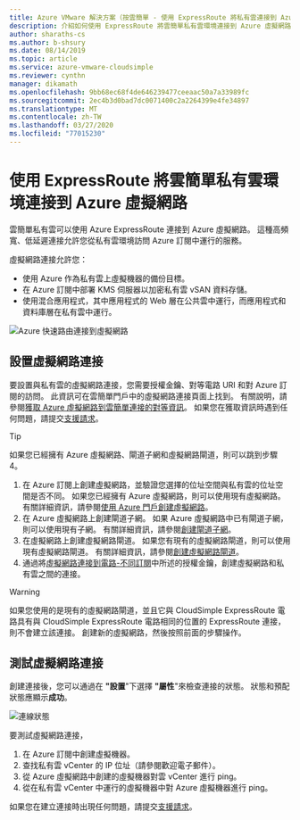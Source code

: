 ```yaml
---
title: Azure VMware 解決方案（按雲簡單 - 使用 ExpressRoute 將私有雲連接到 Azure 網路）
description: 介紹如何使用 ExpressRoute 將雲簡單私有雲環境連接到 Azure 虛擬網路
author: sharaths-cs
ms.author: b-shsury
ms.date: 08/14/2019
ms.topic: article
ms.service: azure-vmware-cloudsimple
ms.reviewer: cynthn
manager: dikamath
ms.openlocfilehash: 9bb68ec68f4de646239477ceeaac50a7a33989fc
ms.sourcegitcommit: 2ec4b3d0bad7dc0071400c2a2264399e4fe34897
ms.translationtype: MT
ms.contentlocale: zh-TW
ms.lasthandoff: 03/27/2020
ms.locfileid: "77015230"
---
```

# <a name="connect-your-cloudsimple-private-cloud-environment-to-the-azure-virtual-network-using-expressroute"></a>使用 ExpressRoute 將雲簡單私有雲環境連接到 Azure 虛擬網路

雲簡單私有雲可以使用 Azure ExpressRoute 連接到 Azure 虛擬網路。  這種高頻寬、低延遲連接允許您從私有雲環境訪問 Azure 訂閱中運行的服務。

虛擬網路連接允許您：

* 使用 Azure 作為私有雲上虛擬機器的備份目標。
* 在 Azure 訂閱中部署 KMS 伺服器以加密私有雲 vSAN 資料存儲。
* 使用混合應用程式，其中應用程式的 Web 層在公共雲中運行，而應用程式和資料庫層在私有雲中運行。

![Azure 快速路由連接到虛擬網路](media/cloudsimple-azure-network-connection.png)

## <a name="set-up-a-virtual-network-connection"></a>設置虛擬網路連接

要設置與私有雲的虛擬網路連接，您需要授權金鑰、對等電路 URI 和對 Azure 訂閱的訪問。 此資訊可在雲簡單門戶中的虛擬網路連接頁面上找到。 有關說明，請參閱[獲取 Azure 虛擬網路到雲簡單連接的對等資訊](virtual-network-connection.md)。 如果您在獲取資訊時遇到任何問題，請提交<a href="https://portal.azure.com/#blade/Microsoft_Azure_Support/HelpAndSupportBlade/newsupportrequest" target="_blank">支援請求</a>。

> [!TIP]
> 如果您已經擁有 Azure 虛擬網路、閘道子網和虛擬網路閘道，則可以跳到步驟 4。

1. 在 Azure 訂閱上創建虛擬網路，並驗證您選擇的位址空間與私有雲的位址空間是否不同。  如果您已經擁有 Azure 虛擬網路，則可以使用現有虛擬網路。  有關詳細資訊，請參閱[使用 Azure 門戶創建虛擬網路](../virtual-network/quick-create-portal.md)。
2. 在 Azure 虛擬網路上創建閘道子網。  如果 Azure 虛擬網路中已有閘道子網，則可以使用現有子網。 有關詳細資訊，請參閱[創建閘道子網](../expressroute/expressroute-howto-add-gateway-portal-resource-manager.md#create-the-gateway-subnet)。
3. 在虛擬網路上創建虛擬網路閘道。  如果您有現有的虛擬網路閘道，則可以使用現有虛擬網路閘道。 有關詳細資訊，請參閱[創建虛擬網路閘道](../expressroute/expressroute-howto-add-gateway-portal-resource-manager.md#create-the-virtual-network-gateway)。
4. 通過將[虛擬網路連接到電路-不同訂閱](../expressroute/expressroute-howto-linkvnet-portal-resource-manager.md#connect-a-vnet-to-a-circuit---different-subscription)中所述的授權金鑰，創建虛擬網路和私有雲之間的連接。

> [!WARNING]
> 如果您使用的是現有的虛擬網路閘道，並且它與 CloudSimple ExpressRoute 電路具有與 CloudSimple ExpressRoute 電路相同的位置的 ExpressRoute 連接，則不會建立該連接。  創建新的虛擬網路，然後按照前面的步驟操作。

## <a name="test-the-virtual-network-connection"></a>測試虛擬網路連接

創建連接後，您可以通過在 **"設置**"下選擇 **"屬性**"來檢查連接的狀態。  狀態和預配狀態應顯示**成功**。

![連線狀態](media/azure-expressroute-connection.png)

要測試虛擬網路連接，

1. 在 Azure 訂閱中創建虛擬機器。
2. 查找私有雲 vCenter 的 IP 位址（請參閱歡迎電子郵件）。
3. 從 Azure 虛擬網路中創建的虛擬機器對雲 vCenter 進行 ping。
4. 從在私有雲 vCenter 中運行的虛擬機器中對 Azure 虛擬機器進行 ping。

如果您在建立連接時出現任何問題，請提交<a href="https://portal.azure.com/#blade/Microsoft_Azure_Support/HelpAndSupportBlade/newsupportrequest" target="_blank">支援請求</a>。

